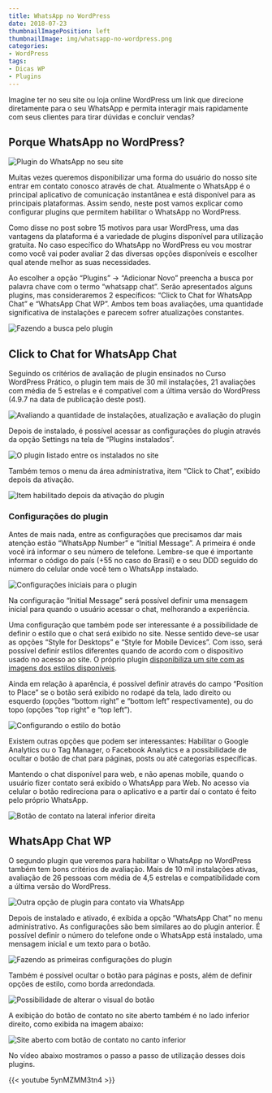 ```yaml
---
title: WhatsApp no WordPress
date: 2018-07-23
thumbnailImagePosition: left
thumbnailImage: img/whatsapp-no-wordpress.png
categories:
- WordPress
tags:
- Dicas WP
- Plugins
---
```


Imagine ter no seu site ou loja online WordPress um link que direcione diretamente para o seu WhatsApp e permita interagir mais rapidamente com seus clientes para tirar dúvidas e concluir vendas?

<!--more-->

## Porque WhatsApp no WordPress?

![Plugin do WhatsApp no seu site](../../img/whatsapp-no-wordpress.png "Link do WhatsApp no WordPress")

Muitas vezes queremos disponibilizar uma forma do usuário do nosso site entrar em contato conosco através de chat. Atualmente o WhatsApp é o principal aplicativo de comunicação instantânea e está disponível para as principais plataformas. Assim sendo, neste post vamos explicar como configurar plugins que permitem habilitar o WhatsApp no WordPress.

Como disse no post sobre 15 motivos para usar WordPress, uma das vantagens da plataforma é a variedade de plugins disponível para utilização gratuita. No caso específico do WhatsApp no WordPress eu vou mostrar como você vai poder avaliar 2 das diversas opções disponíveis e escolher qual atende melhor as suas necessidades.

Ao escolher a opção “Plugins” -> “Adicionar Novo” preencha a busca por palavra chave com o termo “whatsapp chat”. Serão apresentados alguns plugins, mas consideraremos 2 específicos: “Click to Chat for WhatsApp Chat” e “WhatsApp Chat WP”. Ambos tem boas avaliações, uma quantidade significativa de instalações e parecem sofrer atualizações constantes.

![Fazendo a busca pelo plugin](../../img/01-busca-plugin-whatsapp.png "Termo usado para buscar o plugin de WhatsApp no WordPress")

## Click to Chat for WhatsApp Chat

Seguindo os critérios de avaliação de plugin ensinados no Curso WordPress Prático, o plugin tem mais de 30 mil instalações, 21 avaliações com média de 5 estrelas e é compatível com a última versão do WordPress (4.9.7 na data de publicação deste post).

![Avaliando a quantidade de instalações, atualização e avaliação do plugin](../../img/02-click-to-chat-detalhes.png "Detalhes da avaliação do plugin Click to Chat for WhatsAppChat")

Depois de instalado, é possível acessar as configurações do plugin através da opção Settings na tela de “Plugins instalados”.

![O plugin listado entre os instalados no site](../../img/03-settings-plugin.png "Configuração do plugin \"Click to Chat for WhatsApp\" para realizar as configurações")

Também temos o menu da área administrativa, item “Click to Chat”, exibido depois da ativação.

![Item habilitado depois da ativação do plugin](../../img/04-menu-admin-click.png "Nova opção no menu administrativo")

### Configurações do plugin

Antes de mais nada, entre as configurações que precisamos dar mais atenção estão “WhatsApp Number” e “Initial Message”. A primeira é onde você irá informar o seu número de telefone. Lembre-se que é importante informar o código do país (+55 no caso do Brasil) e o seu DDD seguido do número do celular onde você tem o WhatsApp instalado.

![Configurações iniciais para o plugin](../../img/05-number-message.png "Possibilidade de configurar o número de telefone para WhatsApp e de mensagem inicial")

Na configuração “Initial Message” será possível definir uma mensagem inicial para quando o usuário acessar o chat, melhorando a experiência.

Uma configuração que também pode ser interessante é a possibilidade de definir o estilo que o chat será exibido no site. Nesse sentido deve-se usar as opções “Style for Desktops” e “Style for Mobile Devices”. Com isso, será possível definir estilos diferentes quando de acordo com o dispositivo usado no acesso ao site. O próprio plugin [disponibiliza um site com as imagens dos estilos disponíveis](https://www.holithemes.com/whatsapp-chat/select-styles/).

Ainda em relação à aparência, é possível definir através do campo “Position to Place” se o botão será exibido no rodapé da tela, lado direito ou esquerdo (opções “bottom right” e “bottom left” respectivamente), ou do topo (opções “top right” e “top left”).

![Configurando o estilo do botão](../../img/06-estilos.png "Configuração do estilo do botão e do posicionamento do mesmo")

Existem outras opções que podem ser interessantes: Habilitar o Google Analytics ou o Tag Manager, o Facebook Analytics e a possibilidade de ocultar o botão de chat para páginas, posts ou até categorias específicas.

Mantendo o chat disponível para web, e não apenas mobile, quando o usuário fizer contato será exibido o WhatsApp para Web. No acesso via celular o botão redireciona para o aplicativo e a partir daí o contato é feito pelo próprio WhatsApp.

![Botão de contato na lateral inferior direita](../../img/07-site-com-whatsapppng-300x200.png "Exibição do botão para contato usando WhatsApp no rodapé, na lateral direita")

## WhatsApp Chat WP

O segundo plugin que veremos para habilitar o WhatsApp no WordPress também tem bons critérios de avaliação. Mais de 10 mil instalações ativas, avaliação de 26 pessoas com média de 4,5 estrelas e compatibilidade com a última versão do WordPress.

![Outra opção de plugin para contato via WhatsApp](../../img/08-whatsapp-chat-wp-detalhes.png "Plugin WhatsApp Chat WP para comunicação instantânea usando WhatsApp no WordPress")

Depois de instalado e ativado, é exibida a opção “WhatsApp Chat” no menu administrativo. As configurações são bem similares ao do plugin anterior. É possível definir o número do telefone onde o WhatsApp está instalado, uma mensagem inicial e um texto para o botão.

![Fazendo as primeiras configurações do plugin](../../img/09-configuracoes-768x377.png "Configuração de número, imagem inicial e texto do botão")

Também é possível ocultar o botão para páginas e posts, além de definir opções de estilo, como borda arredondada.

![Possibilidade de alterar o visual do botão](../../img/10-estilo-ocultar-768x363.png "O plugin WhatsApp Chat WP também permite configurar estilo e ocultar o botão de contato em algumas situações")

A exibição do botão de contato no site aberto também é no lado inferior direito, como exibida na imagem abaixo:

![Site aberto com botão de contato no canto inferior](../../img/11-site-whatsapp-chat-768x347.png "Exibição do botão do WhatsApp Chat WP no site aberto")

No vídeo abaixo mostramos o passo a passo de utilização desses dois plugins.

{{< youtube 5ynMZMM3tn4 >}}
